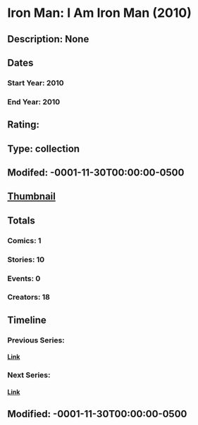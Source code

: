 # Iron Man: I Am Iron Man (2010)
## Description: None
## Dates
### Start Year: 2010
### End Year: 2010
## Rating: 
## Type: collection
## Modifed: -0001-11-30T00:00:00-0500
## [Thumbnail](http://i.annihil.us/u/prod/marvel/i/mg/8/b0/4ba9294d02a1c.jpg)
## Totals
### Comics: 1
### Stories: 10
### Events: 0
### Creators: 18
## Timeline
### Previous Series: 
#### [Link]()
### Next Series: 
#### [Link]()
## Modified: -0001-11-30T00:00:00-0500